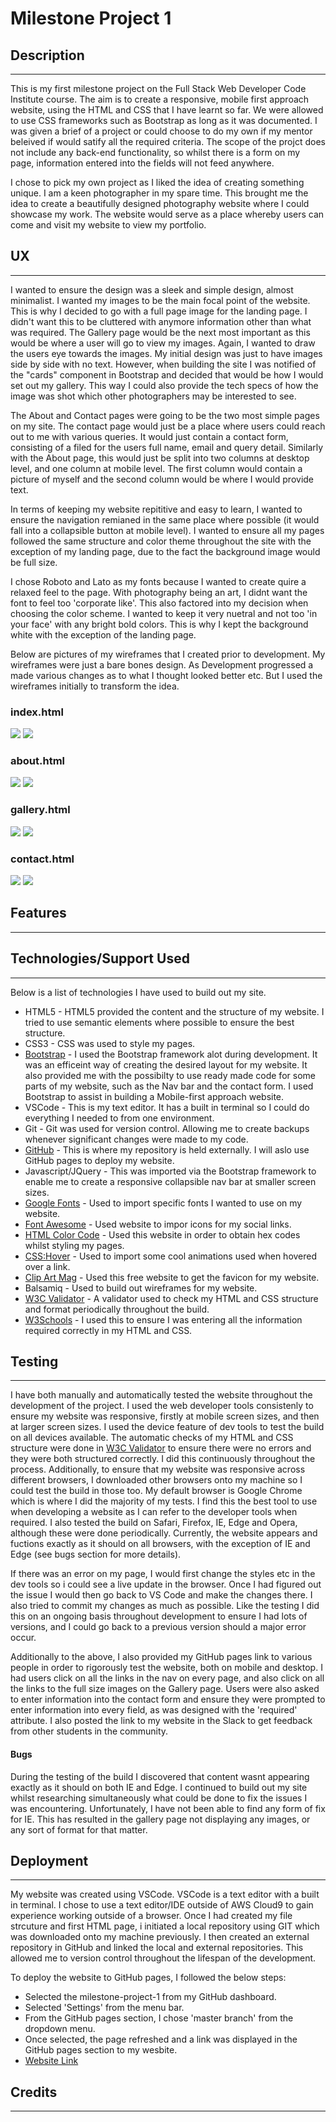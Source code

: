 # Milestone Project 1
## Description
---
This is my first milestone project on the Full Stack Web Developer Code Institute course. The aim is to create a responsive, mobile first approach website, using the HTML and CSS that I have learnt so far. We were allowed to use CSS frameworks such as Bootstrap as long as it was documented. I was given a brief of a project or could choose to do my own if my mentor beleived if would satify all the required criteria. The scope of the projct does not include any back-end functionality, so whilst there is a form on my page, information entered into the fields will not feed anywhere.

I chose to pick my own project as I liked the idea of creating something unique. I am a keen photographer in my spare time. This brought me the idea to create a beautifully designed photography website where I could showcase my work. The website would serve as a place whereby users can come and visit my website to view my portfolio.


## UX
---

I wanted to ensure the design was a sleek and simple design, almost minimalist. I wanted my images to be the main focal point of the website. This is why I decided to go with a full page image for the landing page. I didn't want this to be cluttered with anymore information other than what was required. The Gallery page would be the next most important as this would be where a user will go to view my images. Again, I wanted to draw the users eye towards the images. My initial design was just to have images side by side with no text. However, when building the site I was notified of the "cards" component in Bootstrap and decided that would be how I would set out my gallery. This way I could also provide the tech specs of how the image was shot which other photographers may be interested to see.

The About and Contact pages were going to be the two most simple pages on my site. The contact page would just be a place where users could reach out to me with various queries. It would just contain a contact form, consisting of a filed for the users full name, email and query detail. Similarly with the About page, this would just be split into two columns at desktop level, and one column at mobile level. The first column would contain a picture of myself and the second column would be where I would provide text.

In terms of keeping my website repititive and easy to learn, I wanted to ensure the navigation remianed in the same place where possible (it would fall into a collapsible button at mobile level). I wanted to ensure all my pages followed the same structure and color theme throughout the site with the exception of my landing page, due to the fact the background image would be full size.

I chose Roboto and Lato as my fonts because I wanted to create quire a relaxed feel to the page. With photography being an art, I didnt want the font to feel too 'corporate like'. This also factored into my decision when choosing the color scheme. I wanted to keep it very nuetral and not too 'in your face' with any bright bold colors. This is why I kept the background white with the exception of the landing page.

Below are pictures of my wireframes that I created prior to development. My wireframes were just a bare bones design. As Development progressed a made various changes as to what I thought looked better etc. But I used the wireframes initially to transform the idea.

### index.html
![](assets/wireframes/indexweb.png)
![](assets/wireframes/indexphone.png)

### about.html
![](assets/wireframes/aboutweb.png)
![](assets/wireframes/aboutphone.png)

### gallery.html
![](assets/wireframes/galleryweb.png)
![](assets/wireframes/galleryphone.png)

### contact.html
![](assets/wireframes/contactweb.png)
![](assets/wireframes/contactphone.png)




## Features
---



## Technologies/Support Used
---
Below is a list of technologies I have used to build out my site.
* HTML5 - HTML5 provided the content and the structure of my website. I tried to use semantic elements where possible to ensure the best structure.
* CSS3 - CSS was used to style my pages.
* [Bootstrap](https://getbootstrap.com/) - I used the Bootstrap framework alot during development. It was an efficeint way of creating the desired layout for my website. It also provided me with the possibilty to use ready made code for some parts of my website, such as the Nav bar and the contact form. I used Bootstrap to assist in building a Mobile-first approach website.
* VSCode - This is my text editor. It has a built in terminal so I could do everything I needed to from one environment.
* Git - Git was used for version control. Allowing me to create backups whenever significant changes were made to my code.
* [GitHub](https://github.com/) - This is where my repository is held externally. I will aslo use GitHub pages to deploy my website.
* Javascript/JQuery - This was imported via the Bootstrap framework to enable me to create a responsive collapsible nav bar at smaller screen sizes.
* [Google Fonts](https://fonts.google.com/) - Used to import specific fonts I wanted to use on my website.
* [Font Awesome](https://fontawesome.com/) - Used website to impor icons for my social links.
* [HTML Color Code](https://htmlcolorcodes.com/) - Used this website in order to obtain hex codes whilst styling my pages.
* [CSS:Hover](https://ianlunn.github.io/Hover/) - Used to import some cool animations used when hovered over a link.
* [Clip Art Mag](http://clipartmag.com/) - Used this free website to get the favicon for my website.
* Balsamiq - Used to build out wireframes for my website.
* [W3C Validator](https://www.w3.org/) - A validator used to check my HTML and CSS structure and format periodically throughout the build.
* [W3Schools](https://www.w3schools.com/) - I used this to ensure I was entering all the information required correctly in my HTML and CSS.


## Testing
---
I have both manually and automatically tested the website throughout the development of the project. I used the web developer tools consistenly to ensure my website was responsive, firstly at mobile screen sizes, and then at larger screen sizes. I used the device feature of dev tools to test the build on all devices available.
The automatic checks of my HTML and CSS structure were done in [W3C Validator](https://www.w3.org/) to ensure there were no errors and they were both structured correctly. I did this continuously throughout the process. Additionally, to ensure that my website was responsive across different browsers, I downloaded other browsers onto my machine so I could test the build in those too. My default browser is Google Chrome which is where I did the majority of my tests. I find this the best tool to use when developing a website as I can refer to the developer tools when required. I also tested the build on Safari, Firefox, IE, Edge and Opera, although these were done periodically. Currently, the website appears and fuctions exactly as it should on all browsers, with the exception of IE and Edge (see bugs section for more details).

If there was an error on my page, I would first change the styles etc in the dev tools so i could see a live update in the browser. Once I had figured out the issue I would then go back to VS Code and make the changes there. I also tried to commit my changes as much as possible. Like the testing I did this on an ongoing basis throughout development to ensure I had lots of versions, and I could go back to a previous version should a major error occur.

Additionally to the above, I also provided my GitHub pages link to various people in order to rigorously test the website, both on mobile and desktop. I had users click on all the links in the nav on every page, and also click on all the links to the full size images on the Gallery page. Users were also asked to enter information into the contact form and ensure they were prompted to enter information into every field, as was designed with the 'required' attribute. I also posted the link to my website in the Slack to get feedback from other students in the community.

#### Bugs

During the testing of the build I discovered that content wasnt appearing exactly as it should on both IE and Edge. I continued to build out my site whilst researching simultaneously what could be done to fix the issues I was encountering. Unfortunately, I have not been able to find any form of fix for IE. This has resulted in the gallery page not displaying any images, or any sort of format for that matter.

## Deployment
---
My website was created using VSCode. VSCode is a text editor with a built in terminal. I chose to use a text editor/IDE outside of AWS Cloud9 to gain experience working outside of a browser. Once I had created my file strcuture and first HTML page, i initiated a local repository using GIT which was downloaded onto my machine previously. I then created an external repository in GitHub and linked the local and external repositories. This allowed me to version control throughout the lifespan of the development.

To deploy the website to GitHub pages, I followed the below steps:
* Selected the milestone-project-1 from my GitHub dashboard.
* Selected 'Settings' from the menu bar.
* From the GitHub pages section, I chose 'master branch' from the dropdown menu.
* Once selected, the page refreshed and a link was displayed in the GitHub pages section to my wesbite.
* [Website Link](https://jboyd8.github.io/milestone-project-1/)


## Credits
---